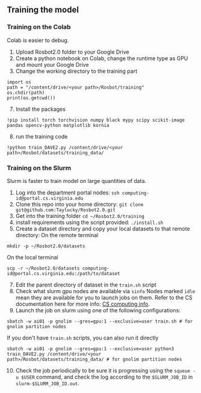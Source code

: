 ## Training the model
### Training on the Colab
Colab is easier to debug.
1. Upload Rosbot2.0 folder to your Google Drive
2. Create a python notebook on Colab, change the runtime type as GPU and mount your Google Drive
3. Change the working directory to the training part
```
import os
path = "/content/drive/<your path>/Rosbot/training"
os.chdir(path)
print(os.getcwd())
```
7. Install the packages
```
!pip install torch torchvision numpy black mypy scipy scikit-image pandas opencv-python matplotlib kornia
```
8. run the training code
```
!python train_DAVE2.py /content/drive/<your path>/Rosbot/datasets/training_data/
```
### Training on the Slurm
Slurm is faster to train model on large quantities of data.
1. Log into the department portal nodes: ``ssh computing-id@portal.cs.virginia.edu``
2. Clone this repo into your home directory: ``git clone git@github.com:Taylucky/Rosbot2.0.git``
3. Get into the training folder ``cd ~/Rosbot2.0/training``
4. install requirements using the script provided: ``./install.sh``
5. Create a dataset directory and copy your local datasets to that remote directory:
On the remote terminal
```
mkdir -p ~/Rosbot2.0/datasets
```
On the local terminal
```
scp -r ~/Rosbot2.0/datasets computing-id@portal.cs.virginia.edu:/path/to/dataset 
```
7.  Edit the parent directory of dataset in the ``train.sh`` script
8.  Check what slurm gpu nodes are available via `sinfo` Nodes marked `idle` mean they are available for you to launch jobs on them. Refer to the CS documentation here for more info: [CS computing info](https://www.cs.virginia.edu/wiki/doku.php?id=start).
9.   Launch the job on slurm using one of the following configurations:
```
sbatch -w ai01 -p gnolim --gres=gpu:1 --exclusive=user train.sh # for gnolim partition nodes
```
If you don't have ``train.sh`` scripts, you can also run it directly
```
sbatch -w ai01 -p gnolim --gres=gpu:1 --exclusive=user python3 train_DAVE2.py /content/drive/<your path>/Rosbot/datasets/training_data/ # for gnolim partition nodes
```
10.  Check the job periodically to be sure it is progressing using the `squeue -u $USER` command, and check the log according to the `$SLURM_JOB_ID` in `slurm-$SLURM_JOB_ID.out`.
